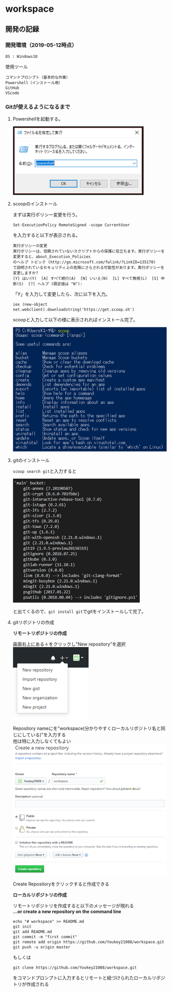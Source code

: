 # workspace

## 開発の記録

### 開発環境（2019-05-12時点）
    
    OS : Windows10

使用ツール
    
    コマンドプロンプト（基本的な作業）
    Powershell（インストール用）
    GitHub
    VScode


### Gitが使えるようになるまで
1. Powershellを起動する。

    ![](pic/Powershell.png)

2. scoopのインストール  
    
    まずは実行ポリシー変更を行う。
    ```
    Set-ExecutionPolicy RemoteSigned -scope CurrentUser
    ```
    を入力すると以下が表示される。
    ```
    実行ポリシーの変更
    実行ポリシーは、信頼されていないスクリプトからの保護に役立ちます。実行ポリシーを変更すると、about_Execution_Policies
    のヘルプ トピック (http://go.microsoft.com/fwlink/?LinkID=135170)
    で説明されているセキュリティ上の危険にさらされる可能性があります。実行ポリシーを変更しますか?
    [Y] はい(Y)  [A] すべて続行(A)  [N] いいえ(N)  [L] すべて無視(L)  [S] 中断(S)  [?] ヘルプ (既定値は "N"):
    ```
    「Y」を入力して変更したら、次に以下を入力。
    ```
    iex (new-object net.webclient).downloadstring('https://get.scoop.sh')
    ```
    scoopと入力して以下の様に表示されればインストール完了。

    ![](pic/scoop.png)

3. gitのインストール

    `scoop search git`と入力すると

    ![](pic/searchgit.png)

    と出てくるので、`git install git`でgitをインストールして完了。

4. gitリポジトリの作成

    **リモートリポジトリの作成**  
    
    画面右上にある＋をクリックし"New repository"を選択  
    ![](pic/githubmenu.png)  
    
    Repository nameにを"workspace(分かりやすくローカルリポジトリ名と同じにしている)"を入力する  
    他は特に入力しなくてもよい  
    ![](pic/github.png)  
    
    Create Repositoryをクリックすると作成できる  

    **ローカルリポジトリの作成**

    リモートリポジトリを作成すると以下のメッセージが現れる  
    **…or create a new repository on the command line**
    ```
    echo "# workspace" >> README.md
    git init
    git add README.md
    git commit -m "first commit"
    git remote add origin https://github.com/Youkey21008/workspace.git
    git push -u origin master
    ```
    もしくは
    ```
    git clone https://github.com/Youkey21008/workspace.git
    ```
    をコマンドプロンプトに入力するとリモートと紐づけられたローカルリポジトリが作成される
